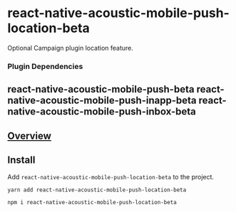 # react-native-acoustic-mobile-push-location-beta
Optional Campaign plugin location feature.

### Plugin Dependencies
react-native-acoustic-mobile-push-beta
react-native-acoustic-mobile-push-inapp-beta
react-native-acoustic-mobile-push-inbox-beta
----

[Overview](https://developer.goacoustic.com/acoustic-campaign/docs/add-the-react-native-plug-in-to-your-app#overview)
---

## Install
Add `react-native-acoustic-mobile-push-location-beta` to the project.

```shell yarn
yarn add react-native-acoustic-mobile-push-location-beta
```

```shell npm
npm i react-native-acoustic-mobile-push-location-beta
```
